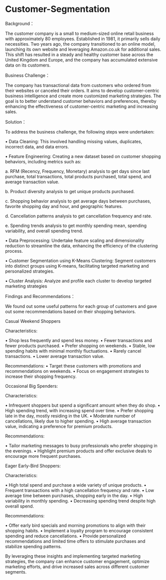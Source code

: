 # Customer-Segmentation
Background：

The customer company is a small to medium-sized online retail business with approximately 80 employees. Established in 1981, it primarily sells daily necessities. Two years ago, the company transitioned to an online model, launching its own website and leveraging Amazon.co.uk for additional sales. This shift has resulted in a steady and healthy customer base across the United Kingdom and Europe, and the company has accumulated extensive data on its customers.

Business Challenge：

The company has transactional data from customers who ordered from their websites or canceled their orders. It aims to develop customer-centric business intelligence and create more customized marketing strategies. The goal is to better understand customer behaviors and preferences, thereby enhancing the effectiveness of customer-centric marketing and increasing sales.

Solution：

To address the business challenge, the following steps were undertaken:

•	Data Cleaning: This involved handling missing values, duplicates, incorrect data, and data errors.

•	Feature Engineering: Creating a new dataset based on customer shopping behaviors, including metrics such as:

a.	RFM (Recency, Frequency, Monetary) analysis to get days since last purchase, total transactions, total products purchased, total spend, and average transaction value.

b.	Product diversity analysis to get unique products purchased.

c.	Shopping behavior analysis to get average days between purchases, favorite shopping day and hour, and geographic features.

d.	Cancellation patterns analysis to get cancellation frequency and rate.

e.	Spending trends analysis to get monthly spending mean, spending variability, and overall spending trend.

•	Data Preprocessing: Undertake feature scaling and dimensionality reduction to streamline the data, enhancing the efficiency of the clustering process.

•	Customer Segmentation using K-Means Clustering: Segment customers into distinct groups using K-means, facilitating targeted marketing and personalized strategies.

•	Cluster Analysis: Analyze and profile each cluster to develop targeted marketing strategies 


Findings and Recommendations：

We found out some useful patterns for each group of customers and gave out some recommendations based on their shopping behaviors.

Casual Weekend Shoppers

Characteristics:

•	Shop less frequently and spend less money.
•	Fewer transactions and fewer products purchased.
•	Prefer shopping on weekends.
•	Stable, low spending habits with minimal monthly fluctuations.
•	Rarely cancel transactions.
•	Lower average transaction value.

Recommendations:
•	Target these customers with promotions and recommendations on weekends.
•	Focus on engagement strategies to increase their shopping frequency.

Occasional Big Spenders:

Characteristics:

•	Infrequent shoppers but spend a significant amount when they do shop.
•	High spending trend, with increasing spend over time.
•	Prefer shopping late in the day, mostly residing in the UK.
•	Moderate number of cancellations, likely due to higher spending.
•	High average transaction value, indicating a preference for premium products.

Recommendations:

•	Tailor marketing messages to busy professionals who prefer shopping in the evenings.
•	Highlight premium products and offer exclusive deals to encourage more frequent purchases.

Eager Early-Bird Shoppers:

Characteristics:

•	High total spend and purchase a wide variety of unique products.
•	Frequent transactions with a high cancellation frequency and rate.
•	Low average time between purchases, shopping early in the day.
•	High variability in monthly spending.
•	Decreasing spending trend despite high overall spend.

Recommendations:

•	Offer early bird specials and morning promotions to align with their shopping habits.
•	Implement a loyalty program to encourage consistent spending and reduce cancellations.
•	Provide personalized recommendations and limited time offers to stimulate purchases and stabilize spending patterns.

By leveraging these insights and implementing targeted marketing strategies, the company can enhance customer engagement, optimize marketing efforts, and drive increased sales across different customer segments.
